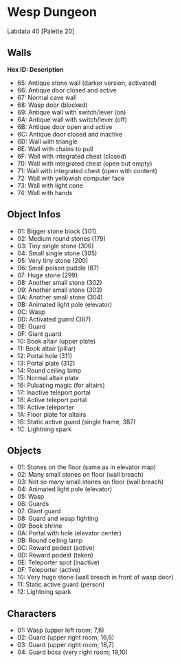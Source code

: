 # Wesp Dungeon

Labdata 40 [Palette 20]


## Walls

**Hex ID: Description**

- 65: Antique stone wall (darker version, activated)
- 66: Antique door closed and active
- 67: Normal cave wall
- 68: Wasp door (blocked)
- 69: Antique wall with switch/lever (on)
- 6A: Antique wall with switch/lever (off)
- 6B: Antique door open and active
- 6C: Antique door closed and inactive
- 6D: Wall with triangle
- 6E: Wall with chains to pull
- 6F: Wall with integrated chest (closed)
- 70: Wall with integrated chest (open but empty)
- 71: Wall with integrated chest (open with content)
- 72: Wall with yellowish computer face
- 73: Wall with light cone
- 74: Wall with hands


## Object Infos

- 01: Bigger stone block (301)
- 02: Medium round stones (179)
- 03: Tiny single stone (306)
- 04: Small single stone (305)
- 05: Very tiny stone (200)
- 06: Small poison puddle (87)
- 07: Huge stone (299)
- 08: Another small stone (302)
- 09: Another small stone (303)
- 0A: Another small stone (304)
- 0B: Animated light pole (elevator)
- 0C: Wasp
- 0D: Activated guard (387)
- 0E: Guard
- 0F: Giant guard
- 10: Book altair (upper plate)
- 11: Book altair (pillar)
- 12: Portal hole (311)
- 13: Portal plate (312)
- 14: Round ceiling lamp
- 15: Normal altair plate
- 16: Pulsating magic (for altairs)
- 17: Inactive teleport portal
- 18: Active teleport portal
- 19: Active teleporter
- 1A: Floor plate for altairs
- 1B: Static active guard (single frame, 387)
- 1C: Lightning spark


## Objects

- 01: Stones on the floor (same as in elevator map)
- 02: Many small stones on floor (wall breach)
- 03: Not so many small stones on floor (wall breach)
- 04: Animated light pole (elevator)
- 05: Wasp
- 06: Guards
- 07: Giant guard
- 08: Guard and wasp fighting
- 09: Book shrine
- 0A: Portal with hole (elevator center)
- 0B: Round ceiling lamp
- 0C: Reward podest (active)
- 0D: Reward podest (taken)
- 0E: Teleporter spot (inactive)
- 0F: Teleporter (active)
- 10: Very huge stone (wall breach in front of wasp door)
- 11: Static active guard (person)
- 12: Lightning spark


## Characters

- 01: Wasp (upper left room; 7,6)
- 02: Guard (upper right room; 16,6)
- 03: Guard (upper right room; 18,7)
- 04: Guard boss (very right room; 19,10)
